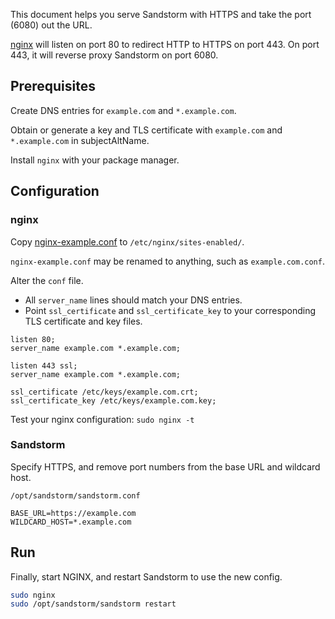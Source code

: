 This document helps you serve Sandstorm with HTTPS and take the port (6080) out the URL.

[nginx](http://nginx.org/en/) will listen on port 80 to redirect HTTP to HTTPS on port 443.
On port 443, it will reverse proxy Sandstorm on port 6080.

## Prerequisites
Create DNS entries for `example.com` and `*.example.com`.

Obtain or generate a key and TLS certificate with `example.com` and `*.example.com` in subjectAltName.

Install `nginx` with your package manager.

## Configuration

### nginx
Copy [nginx-example.conf](https://github.com/sandstorm-io/sandstorm/blob/master/nginx-example.conf) to `/etc/nginx/sites-enabled/`.

`nginx-example.conf` may be renamed to anything, such as `example.com.conf`.

Alter the `conf` file.

- All `server_name` lines should match your DNS entries.
- Point `ssl_certificate` and `ssl_certificate_key` to your corresponding TLS certificate and key files.

```
listen 80;
server_name example.com *.example.com;

listen 443 ssl;
server_name example.com *.example.com;

ssl_certificate /etc/keys/example.com.crt;
ssl_certificate_key /etc/keys/example.com.key;
```

Test your nginx configuration:
`sudo nginx -t`

### Sandstorm
Specify HTTPS, and remove port numbers from the base URL and wildcard host.

`/opt/sandstorm/sandstorm.conf`
```
BASE_URL=https://example.com
WILDCARD_HOST=*.example.com
```

## Run
Finally, start NGINX, and restart Sandstorm to use the new config.

```bash
sudo nginx
sudo /opt/sandstorm/sandstorm restart
```
